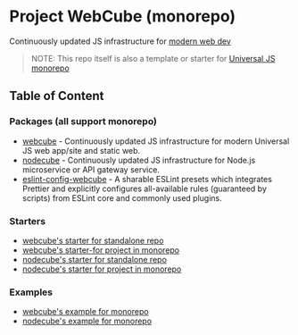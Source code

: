 
# Project WebCube (monorepo)

Continuously updated JS infrastructure for [modern web dev](https://github.com/dexteryy/spellbook-of-modern-webdev)

> NOTE: This repo itself is also a template or starter for [Universal JS monorepo](https://gist.github.com/dexteryy/1618d2398e0b24ee250535b7bc358342)

## Table of Content

### Packages (all support monorepo)

* [webcube](./webcube/) - Continuously updated JS infrastructure for modern Universal JS web app/site and static web.
* [nodecube](./webcube/) - Continuously updated JS infrastructure for Node.js microservice or API gateway service.
* [eslint-config-webcube](./webcube/) - A sharable ESLint presets which integrates Prettier and explicitly configures all-available rules (guaranteed by scripts) from ESLint core and commonly used plugins.

### Starters

* [webcube's starter for standalone repo](./webcube-starter-for-standalone-repo/)
* [webcube's starter-for project in monorepo](./webcube-starter-for-project-in-monorepo/)
* [nodecube's starter for standalone repo](./nodecube-starter-for-standalone-repo/)
* [nodecube's starter for project in monorepo](./nodecube-starter-for-project-in-monorepo/)

### Examples

* [webcube's example for monorepo](./webcube-example-for-monorepo/)
* [nodecube's example for monorepo](./nodecube-example-for-monorepo/)
